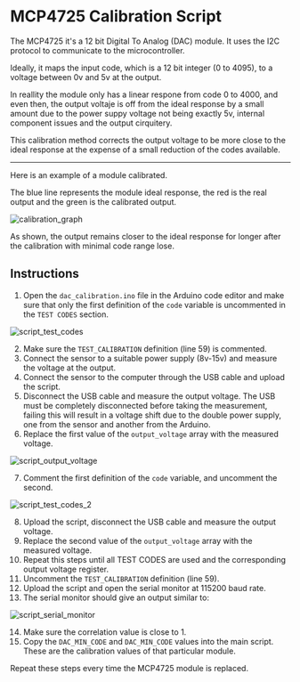 # MCP4725 Calibration Script

The MCP4725 it's a 12 bit Digital To Analog (DAC) module. It uses the I2C protocol to communicate to the microcontroller.

Ideally, it maps the input code, which is a 12 bit integer (0 to 4095), to a voltage between 0v and 5v at the output.

In reallity the module only has a linear respone from code 0 to 4000, and even then, the output voltaje is off from the ideal response by a small amount due to the power suppy voltage not being exactly 5v, internal component issues and the output cirquitery.

This calibration method corrects the output voltage to be more close to the ideal response at the expense of a small reduction of the codes available.

___

Here is an example of a module calibrated.

The blue line represents the module ideal response, the red is the real output and the green is the calibrated output.

![calibration_graph](/resourses/calibration_graph.jpg)

As shown, the output remains closer to the ideal response for longer after the calibration with minimal code range lose.

## Instructions

1) Open the `dac_calibration.ino` file in the Arduino code editor and make sure that only the first definition of the `code` variable is uncommented in the `TEST CODES` section.

![script_test_codes](/resourses/script_test_codes.jpg)

2) Make sure the `TEST_CALIBRATION` definition (line 59) is commented.
3) Connect the sensor to a suitable power supply (8v-15v) and measure the voltage at the output.
4) Connect the sensor to the computer through the USB cable and upload the script.
5) Disconnect the USB cable and measure the output voltage. The USB must be completely disconnected before taking the measurement, failing this will result in a voltage shift due to the double power supply, one from the sensor and another from the Arduino.
6) Replace the first value of the `output_voltage` array with the measured voltage.

![script_output_voltage](/resourses/script_output_voltage.jpg)

7) Comment the first definition of the `code` variable, and uncomment the second.

![script_test_codes_2](/resourses/script_test_codes_2.jpg)

8) Upload the script, disconnect the USB cable and measure the output voltage.
9) Replace the second value of the `output_voltage` array with the measured voltage.
10) Repeat this steps until all TEST CODES are used and the corresponding output voltage register.
11) Uncomment the `TEST_CALIBRATION` definition (line 59).
12) Upload the script and open the serial monitor at 115200 baud rate.
13) The serial monitor should give an output similar to:

![script_serial_monitor](/resourses/script_serial_monitor.jpg)

14) Make sure the correlation value is close to 1.
15) Copy the `DAC_MIN_CODE` and `DAC_MIN_CODE` values into the main script. These are the calibration values of that particular module.

Repeat these steps every time the MCP4725 module is replaced.